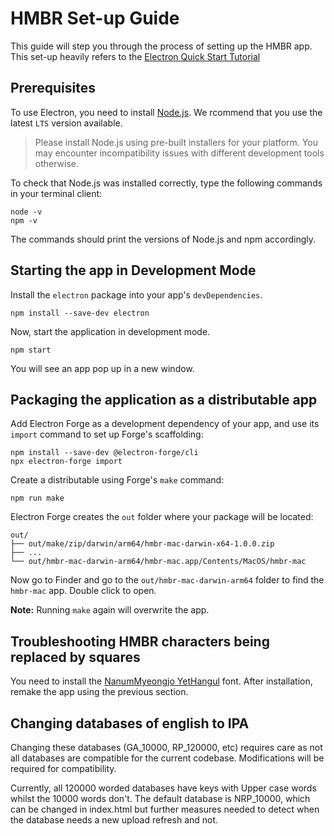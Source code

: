 # HMBR Set-up Guide
This guide will step you through the process of setting up the HMBR app. This set-up heavily refers to the [Electron Quick Start Tutorial](https://www.electronjs.org/docs/latest/tutorial/quick-start)

## Prerequisites
To use Electron, you need to install [Node.js](https://nodejs.org/en/download). We rcommend that you use the latest ```LTS``` version available. 
>Please install Node.js using pre-built installers for your platform. You may encounter incompatibility issues with different development tools otherwise.

To check that Node.js was installed correctly, type the following commands in your terminal client:
```
node -v
npm -v
```
The commands should print the versions of Node.js and npm accordingly.

## Starting the app in Development Mode
Install the ```electron``` package into your app's ```devDependencies```.
```
npm install --save-dev electron
```
Now, start the application in development mode.
```
npm start
```
You will see an app pop up in a new window.

## Packaging the application as a distributable app
Add Electron Forge as a development dependency of your app, and use its ```import``` command to set up Forge's scaffolding:
```
npm install --save-dev @electron-forge/cli
npx electron-forge import
```
Create a distributable using Forge's ```make``` command:
```
npm run make
```
Electron Forge creates the ```out``` folder where your package will be located:
```
out/
├── out/make/zip/darwin/arm64/hmbr-mac-darwin-x64-1.0.0.zip
├── ...
└── out/hmbr-mac-darwin-arm64/hmbr-mac.app/Contents/MacOS/hmbr-mac
```
Now go to Finder and go to the ```out/hmbr-mac-darwin-arm64``` folder to find the ```hmbr-mac``` app. Double click to open.

**Note:** Running ```make``` again will overwrite the app.

## Troubleshooting HMBR characters being replaced by squares
You need to install the [NanumMyeongjo YetHangul](https://github.com/ujuc/nanum-font/blob/master/ttf/NanumMyeongjo-YetHangul.ttf) font. After installation, remake the app using the previous section.

## Changing databases of english to IPA
Changing these databases (GA_10000, RP_120000, etc) requires care as not all databases are compatible for the current codebase. Modifications will be required for compatibility. 

Currently, all 120000 worded databases have keys with Upper case words whilst the 10000 words don't. The default database is NRP_10000, which can be changed in index.html but further measures needed to detect when the database needs a new upload refresh and not.